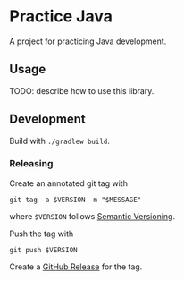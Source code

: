 # Practice Java

A project for practicing Java development.

## Usage

TODO: describe how to use this library.

## Development

Build with `./gradlew build`.

### Releasing

Create an annotated git tag with

    git tag -a $VERSION -m "$MESSAGE"

where `$VERSION` follows [Semantic Versioning](http://semver.org/spec/v2.0.0.html).

Push the tag with

    git push $VERSION

Create a [GitHub Release](https://github.com/ags799/learn-java/releases/new) for the
tag.
